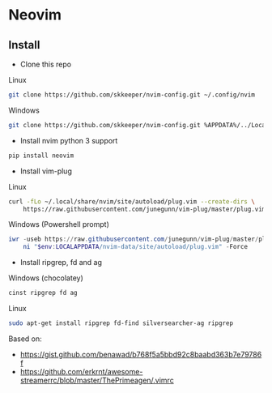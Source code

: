 # Neovim

## Install

- Clone this repo

Linux

```bash
git clone https://github.com/skkeeper/nvim-config.git ~/.config/nvim
```

Windows

```bash
git clone https://github.com/skkeeper/nvim-config.git %APPDATA%/../Local/nvim
```

- Install nvim python 3 support

```bash
pip install neovim
```

- Install vim-plug

Linux
```bash
curl -fLo ~/.local/share/nvim/site/autoload/plug.vim --create-dirs \
    https://raw.githubusercontent.com/junegunn/vim-plug/master/plug.vim
```

Windows (Powershell prompt)
```powershell 
iwr -useb https://raw.githubusercontent.com/junegunn/vim-plug/master/plug.vim |`
    ni "$env:LOCALAPPDATA/nvim-data/site/autoload/plug.vim" -Force
```

- Install ripgrep, fd and ag

Windows (chocolatey)
```bash
cinst ripgrep fd ag
```

Linux
```bash
sudo apt-get install ripgrep fd-find silversearcher-ag ripgrep
```



Based on: 
- https://gist.github.com/benawad/b768f5a5bbd92c8baabd363b7e79786f
- https://github.com/erkrnt/awesome-streamerrc/blob/master/ThePrimeagen/.vimrc

